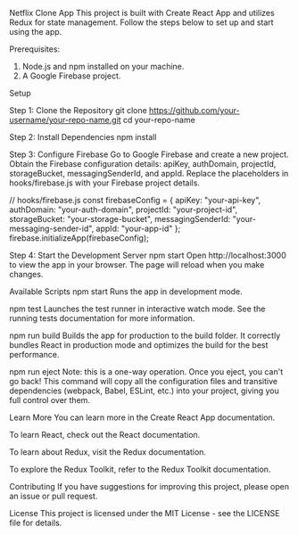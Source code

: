 Netflix Clone App
This project is built with Create React App and utilizes Redux for state management. Follow the steps below to set up and start using the app.


Prerequisites:
1. Node.js and npm installed on your machine.
2. A Google Firebase project.


Setup

Step 1: Clone the Repository
git clone https://github.com/your-username/your-repo-name.git
cd your-repo-name



Step 2: Install Dependencies
npm install



Step 3: Configure Firebase
Go to Google Firebase and create a new project.
Obtain the Firebase configuration details: apiKey, authDomain, projectId, storageBucket, messagingSenderId, and appId.
Replace the placeholders in hooks/firebase.js with your Firebase project details.

// hooks/firebase.js
const firebaseConfig = {
  apiKey: "your-api-key",
  authDomain: "your-auth-domain",
  projectId: "your-project-id",
  storageBucket: "your-storage-bucket",
  messagingSenderId: "your-messaging-sender-id",
  appId: "your-app-id"
};
firebase.initializeApp(firebaseConfig);



Step 4: Start the Development Server
npm start
Open http://localhost:3000 to view the app in your browser. The page will reload when you make changes.

Available Scripts
npm start
Runs the app in development mode.

npm test
Launches the test runner in interactive watch mode. See the running tests documentation for more information.

npm run build
Builds the app for production to the build folder. It correctly bundles React in production mode and optimizes the build for the best performance.

npm run eject
Note: this is a one-way operation. Once you eject, you can't go back! This command will copy all the configuration files and transitive dependencies (webpack, Babel, ESLint, etc.) into your project, giving you full control over them.




Learn More
You can learn more in the Create React App documentation.


To learn React, check out the React documentation.


To learn about Redux, visit the Redux documentation.


To explore the Redux Toolkit, refer to the Redux Toolkit documentation.


Contributing
If you have suggestions for improving this project, please open an issue or pull request.


License
This project is licensed under the MIT License - see the LICENSE file for details.

